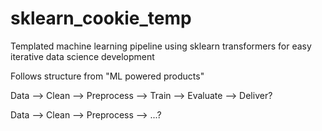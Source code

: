 # sklearn_cookie_temp
Templated machine learning pipeline using sklearn transformers for easy iterative data science development

Follows structure from "ML powered products"

Data --> Clean --> Preprocess --> Train --> Evaluate --> Deliver?

Data --> Clean --> Preprocess --> ...?



